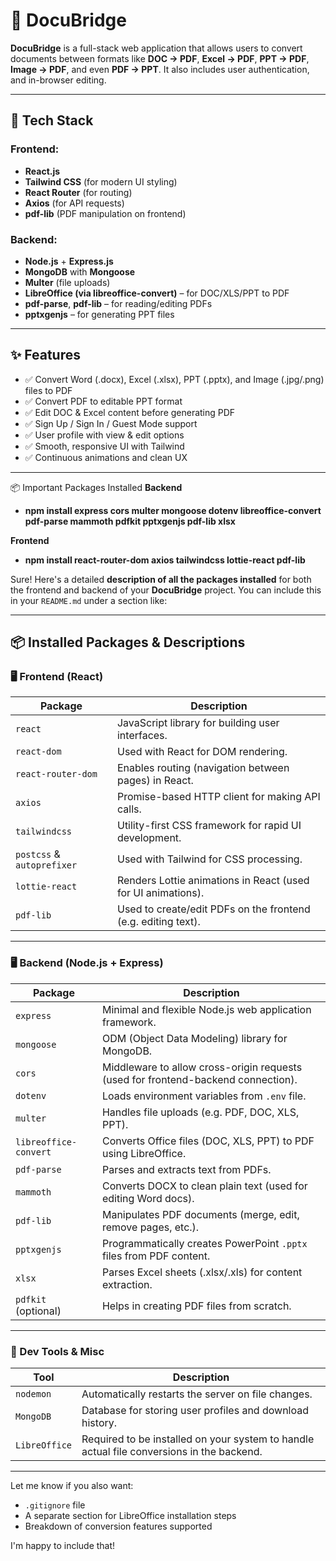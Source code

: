 # 📄 DocuBridge

**DocuBridge** is a full-stack web application that allows users to convert documents between formats like **DOC → PDF**, **Excel → PDF**, **PPT → PDF**, **Image → PDF**, and even **PDF → PPT**. It also includes user authentication, and in-browser editing.

---

## 🚀 Tech Stack

### Frontend:
- **React.js**
- **Tailwind CSS** (for modern UI styling)
- **React Router** (for routing)
- **Axios** (for API requests)
- **pdf-lib** (PDF manipulation on frontend)

### Backend:
- **Node.js** + **Express.js**
- **MongoDB** with **Mongoose**
- **Multer** (file uploads)
- **LibreOffice (via libreoffice-convert)** – for DOC/XLS/PPT to PDF
- **pdf-parse**, **pdf-lib** – for reading/editing PDFs
- **pptxgenjs** – for generating PPT files

---

## ✨ Features

- ✅ Convert Word (.docx), Excel (.xlsx), PPT (.pptx), and Image (.jpg/.png) files to PDF
- ✅ Convert PDF to editable PPT format
- ✅ Edit DOC & Excel content before generating PDF
- ✅ Sign Up / Sign In / Guest Mode support
- ✅ User profile with view & edit options
- ✅ Smooth, responsive UI with Tailwind
- ✅ Continuous animations and clean UX

---

📦 Important Packages Installed
**Backend**

- **npm install express cors multer mongoose dotenv libreoffice-convert pdf-parse mammoth pdfkit pptxgenjs pdf-lib xlsx**

**Frontend**

- **npm install react-router-dom axios tailwindcss lottie-react pdf-lib**


Sure! Here's a detailed **description of all the packages installed** for both the frontend and backend of your **DocuBridge** project. You can include this in your `README.md` under a section like:

---

## 📦 Installed Packages & Descriptions

### 🖥️ Frontend (React)

| Package                    | Description                                                   |
| -------------------------- | ------------------------------------------------------------- |
| `react`                    | JavaScript library for building user interfaces.              |
| `react-dom`                | Used with React for DOM rendering.                            |
| `react-router-dom`         | Enables routing (navigation between pages) in React.          |
| `axios`                    | Promise-based HTTP client for making API calls.               |
| `tailwindcss`              | Utility-first CSS framework for rapid UI development.         |
| `postcss` & `autoprefixer` | Used with Tailwind for CSS processing.                        |
| `lottie-react`             | Renders Lottie animations in React (used for UI animations).  |
| `pdf-lib`                  | Used to create/edit PDFs on the frontend (e.g. editing text). |

---

### 🖥️ Backend (Node.js + Express)

| Package               | Description                                                                       |
| --------------------- | --------------------------------------------------------------------------------- |
| `express`             | Minimal and flexible Node.js web application framework.                           |
| `mongoose`            | ODM (Object Data Modeling) library for MongoDB.                                   |
| `cors`                | Middleware to allow cross-origin requests (used for frontend-backend connection). |
| `dotenv`              | Loads environment variables from `.env` file.                                     |
| `multer`              | Handles file uploads (e.g. PDF, DOC, XLS, PPT).                                   |
| `libreoffice-convert` | Converts Office files (DOC, XLS, PPT) to PDF using LibreOffice.                   |
| `pdf-parse`           | Parses and extracts text from PDFs.                                               |
| `mammoth`             | Converts DOCX to clean plain text (used for editing Word docs).                   |
| `pdf-lib`             | Manipulates PDF documents (merge, edit, remove pages, etc.).                      |
| `pptxgenjs`           | Programmatically creates PowerPoint `.pptx` files from PDF content.               |
| `xlsx`                | Parses Excel sheets (.xlsx/.xls) for content extraction.                          |
| `pdfkit` (optional)   | Helps in creating PDF files from scratch.                                         |

---

### 📌 Dev Tools & Misc

| Tool          | Description                                                                               |
| ------------- | ----------------------------------------------------------------------------------------- |
| `nodemon`     | Automatically restarts the server on file changes.                                        |
| `MongoDB`     | Database for storing user profiles and download history.                                  |
| `LibreOffice` | Required to be installed on your system to handle actual file conversions in the backend. |

---

Let me know if you also want:

* `.gitignore` file
* A separate section for LibreOffice installation steps
* Breakdown of conversion features supported

I'm happy to include that!


